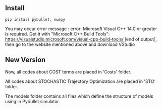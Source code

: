 ## Install

```
pip install pybullet, numpy
```

You may occur error message : error: Microsoft Visual C++ 14.0 or greater is required. Get it with "Microsoft C++ Build Tools": https://visualstudio.microsoft.com/visual-cpp-build-tools/
      [end of output], then go to the website mentioned above and download VStudio

## New Version

Now, all codes about COST terms are placed in 'Costs' folder.

All codes about STOCHASTIC Trajectory Optimization are placed in 'STO' folder.

The models folder contains all files which define the structure of models using in Pybullet simulator.
